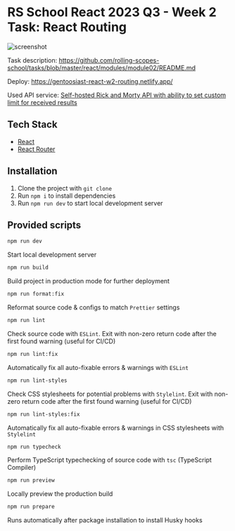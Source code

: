 # RS School React 2023 Q3 - Week 2 Task: React Routing

![screenshot](https://i.imgur.com/YDI5cEH.jpg)

Task description: <https://github.com/rolling-scopes-school/tasks/blob/master/react/modules/module02/README.md>

Deploy: <https://gentoosiast-react-w2-routing.netlify.app/>

Used API service: [Self-hosted Rick and Morty API with ability to set custom limit for received results](https://rickandmortyapi-sigma.vercel.app/api/character/)

## Tech Stack

- [React](https://react.dev)
- [React Router](https://reactrouter.com)

## Installation

1. Clone the project with `git clone`
2. Run `npm i` to install dependencies
3. Run `npm run dev` to start local development server

## Provided scripts

```sh
npm run dev
```

Start local development server

```sh
npm run build
```

Build project in production mode for further deployment

```sh
npm run format:fix
```

Reformat source code & configs to match `Prettier` settings

```sh
npm run lint
```

Check source code with `ESLint`. Exit with non-zero return code after the first found warning (useful for CI/CD)

```sh
npm run lint:fix
```

Automatically fix all auto-fixable errors & warnings with `ESLint`

```sh
npm run lint-styles
```

Check CSS stylesheets for potential problems with `Stylelint`. Exit with non-zero return code after the first found warning (useful for CI/CD)

```sh
npm run lint-styles:fix
```

Automatically fix all auto-fixable errors & warnings in CSS stylesheets with `Stylelint`

```sh
npm run typecheck
```

Perform TypeScript typechecking of source code with `tsc` (TypeScript Compiler)

```sh
npm run preview
```

Locally preview the production build

```sh
npm run prepare
```

Runs automatically after package installation to install Husky hooks
